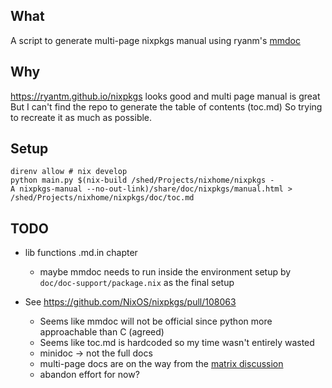 ## What

A script to generate multi-page nixpkgs manual using ryanm's [mmdoc](https://github.com/ryantm/mmdoc)

## Why

https://ryantm.github.io/nixpkgs looks good and multi page manual is great
But I can't find the repo to generate the table of contents (toc.md)
So trying to recreate it as much as possible.

## Setup

```
direnv allow # nix develop
python main.py $(nix-build /shed/Projects/nixhome/nixpkgs -
A nixpkgs-manual --no-out-link)/share/doc/nixpkgs/manual.html > /shed/Projects/nixhome/nixpkgs/doc/toc.md
```

## TODO

- lib functions .md.in chapter
    - maybe mmdoc needs to run inside the environment setup by `doc/doc-support/package.nix` as the final setup

- See https://github.com/NixOS/nixpkgs/pull/108063
    - Seems like mmdoc will not be official since python more approachable than C (agreed)
    - Seems like toc.md is hardcoded so my time wasn't entirely wasted
    - minidoc -> not the full docs
    - multi-page docs are on the way from the [matrix discussion](https://github.com/NixOS/nixpkgs/pull/108063#issuecomment-2001602381)
    - abandon effort for now?

